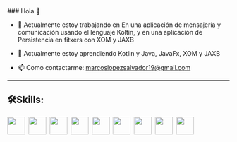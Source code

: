 <div>
 ### Hola 👋

  - 🔭 Actualmente estoy trabajando en En una aplicación de mensajería y comunicación usando el lenguaje Koltin, y en una aplicación de Persistencia en fitxers con XOM y JAXB
  - 🌱 Actualmente estoy aprendiendo Kotlin y Java, JavaFx, XOM y JAXB

  - 📫 Como contactarme: marcoslopezsalvador19@gmail.com

</div>

---
<div>
  <h2>🛠️Skills:</h2>
   <img src="https://user-images.githubusercontent.com/99869440/213526735-677d521d-1403-4c81-add0-93e0d7d3bdc0.png" title="" alt="" whidth="" height="40" />&nbsp;
  <img src="https://user-images.githubusercontent.com/99869440/213527192-eaf36ee9-a1e0-4966-9919-cbc689eca638.png" title="" alt="" whidth="" height="40" />&nbsp;
  <img src="https://user-images.githubusercontent.com/99869440/213527442-61f5deac-a5a9-477e-9e3c-5e46b317e9fe.png" title="" alt="" whidth="" height="40" />&nbsp;
  <img src="https://user-images.githubusercontent.com/99869440/213527669-b5c5dc76-216b-4da5-8ded-3be1421eb056.png" title="" alt="" whidth="" height="40" />&nbsp;
  <img src="https://user-images.githubusercontent.com/99869440/213527937-04932cf4-34fe-41d5-bbde-a12befda9022.png" title="" alt="" whidth="" height="40" />&nbsp;
  <img src="https://user-images.githubusercontent.com/99869440/213528128-ffee009f-177b-4f73-9551-8dca0951cfe0.png" title="" alt="" whidth="" height="40" />&nbsp;
  <img src="https://user-images.githubusercontent.com/99869440/213528226-0b10f4a1-5414-4402-bdea-9318f5d1c7a1.png" title="" alt="" whidth="" height="40" />&nbsp;
    <img src="https://images.ctfassets.net/gt6dp23g0g38/5DqlQtFKecFlkqQ8YGDT2p/aa945b648f44dd872e9a1b89f7d203ef/springboot.png" title="" alt="" whidth="" height="40" />&nbsp;
    <img src="https://upload.wikimedia.org/wikipedia/commons/thumb/b/b2/Bootstrap_logo.svg/1280px-Bootstrap_logo.svg.png" title="" alt="" whidth="" height="40" />&nbsp;
</div>

